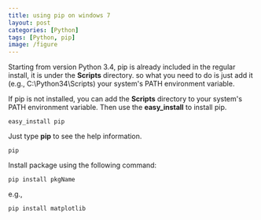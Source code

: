 ```yaml
---
title: using pip on windows 7
layout: post
categories: [Python]
tags: [Python, pip]
image: /figure
---
```


Starting from version Python 3.4, pip is already included in the regular install, it is under the **Scripts** directory. so what you need to do is just add it (e.g., C:\\Python34\\Scripts) your system's PATH environment variable.     

If pip is not installed, you can add the **Scripts** directory to your system's PATH environment variable. Then use the **easy_install** to install pip.

```
easy_install pip
```

Just type **pip** to see the help information.    

```
pip
```

Install package using the following command:   

```
pip install pkgName
```

e.g.,   

```
pip install matplotlib
```

